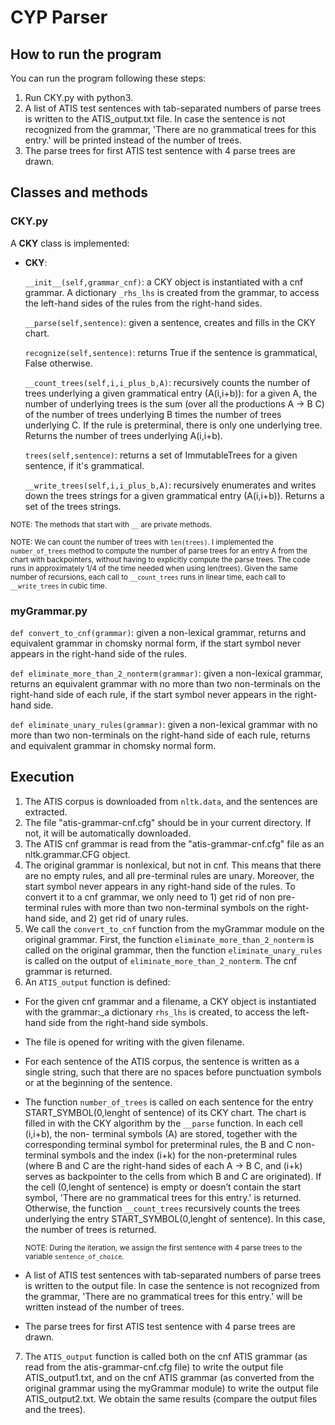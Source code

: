# CYP Parser

## How to run the program

You can run the program following these steps:
1. Run CKY.py with python3.
2. A list of ATIS test sentences with tab-separated numbers of parse trees is
written to the ATIS_output.txt file. In case the sentence is not recognized from
the grammar, 'There are no grammatical trees for this entry.' will be printed
instead of the number of trees.
3. The parse trees for first ATIS test sentence with 4 parse trees are drawn.

## Classes and methods

### CKY.py

A **CKY** class is implemented:
- **CKY**:

	`__init__(self,grammar_cnf)`: a CKY object is instantiated with a cnf grammar. A dictionary `_rhs_lhs` is created from the grammar, to access the left-hand
sides of the rules from the right-hand sides.

	`__parse(self,sentence)`: given a sentence, creates and fills in the CKY chart.

	`recognize(self,sentence)`: returns True if the sentence is grammatical,
False otherwise.

	`__count_trees(self,i,i_plus_b,A)`: recursively counts the number of trees
underlying a given grammatical entry (A(i,i+b)): for a given A, the number
of underlying trees is the sum (over all the productions A → B C) of the
number of trees underlying B times the number of trees underlying C. If
the rule is preterminal, there is only one underlying tree.
Returns the number of trees underlying A(i,i+b).

	`trees(self,sentence)`: returns a set of ImmutableTrees for a given
sentence, if it's grammatical.

	`__write_trees(self,i,i_plus_b,A)`: recursively enumerates and writes down
the trees strings for a given grammatical entry (A(i,i+b)).
Returns a set of the trees strings.

<sub> NOTE: The methods that start with `__` are private methods.</sub>

<sub> NOTE: We can count the number of trees with `len(trees)`. I implemented the
`number_of_trees` method to compute the number of parse trees for an entry A
from the chart with backpointers, without having to explicitly compute the parse
trees. The code runs in approximately 1/4 of the time needed when using
len(trees). Given the same number of recursions, each call to `__count_trees` runs
in linear time, each call to `__write_trees` in cubic time.
</sub>

### myGrammar.py

`def convert_to_cnf(grammar)`: given a non-lexical grammar, returns and equivalent
grammar in chomsky normal form, if the start symbol never appears in the right-hand side of the rules.

`def eliminate_more_than_2_nonterm(grammar)`: given a non-lexical grammar, returns
an equivalent grammar with no more than two non-terminals on the right-hand side
of each rule, if the start symbol never appears in the right-hand side.

`def eliminate_unary_rules(grammar)`: given a non-lexical grammar with no more
than two non-terminals on the right-hand side of each rule, returns and
equivalent grammar in chomsky normal form.


## Execution

1) The ATIS corpus is downloaded from `nltk.data`, and the sentences are
extracted.
2) The file "atis-grammar-cnf.cfg" should be in your current directory. If not,
it will be automatically downloaded.
3) The ATIS cnf grammar is read from the "atis-grammar-cnf.cfg" file as an
nltk.grammar.CFG object.
4) The original grammar is nonlexical, but not in cnf. This means that there are
no empty rules, and all pre-terminal rules are unary. Moreover, the start symbol
never appears in any right-hand side of the rules. To convert it to a cnf
grammar, we only need to 1) get rid of non pre-terminal rules with more than two
non-terminal symbols on the right-hand side, and 2) get rid of unary rules.
5) We call the `convert_to_cnf` function from the myGrammar module on the original
grammar. First, the function `eliminate_more_than_2_nonterm` is called on the
original grammar, then the function `eliminate_unary_rules` is called on the
output of `eliminate_more_than_2_nonterm`. The cnf grammar is returned.
6) An `ATIS_output` function is defined:
- For the given cnf grammar and a filename, a CKY object is instantiated
with the grammar:_a dictionary `rhs_lhs` is created, to access the left-hand side
from the right-hand side symbols.
- The file is opened for writing with the given filename.
- For each sentence of the ATIS corpus, the sentence is written as a
single string, such that there are no spaces before punctuation symbols or at
the beginning of the sentence.
- The function `number_of_trees` is called on each sentence for the entry
START_SYMBOL(0,lenght of sentence) of its CKY chart. The chart is filled in with
the CKY algorithm by the `__parse` function. In each cell (i,i+b), the non-
terminal symbols (A) are stored, together with the corresponding terminal symbol
for preterminal rules, the B and C non-terminal symbols and the index (i+k) for
the non-preterminal rules (where B and C are the right-hand sides of each A → B
C, and (i+k) serves as backpointer to the cells from which B and C are
originated). If the cell (0,lenght of sentence) is empty or doesn’t contain the
start symbol, 'There are no grammatical trees for this entry.' is returned.
Otherwise, the function `__count_trees` recursively counts the trees underlying
the entry START_SYMBOL(0,lenght of sentence). In this case, the number of trees
is returned.

	<sub> NOTE: During the iteration, we assign the first sentence with 4 parse trees to the variable `sentence_of_choice`.</sub>
- A list of ATIS test sentences with tab-separated numbers of parse trees
is written to the output file. In case the sentence is not recognized from the
grammar, 'There are no grammatical trees for this entry.' will be written
instead of the number of trees.
- The parse trees for first ATIS test sentence with 4 parse trees are
drawn.
7) The `ATIS_output` function is called both on the cnf ATIS grammar (as read from
the atis-grammar-cnf.cfg file) to write the output file ATIS_output1.txt, and on
the cnf ATIS grammar (as converted from the original grammar using the myGrammar
module) to write the output file ATIS_output2.txt. We obtain the same results
(compare the output files and the trees).
